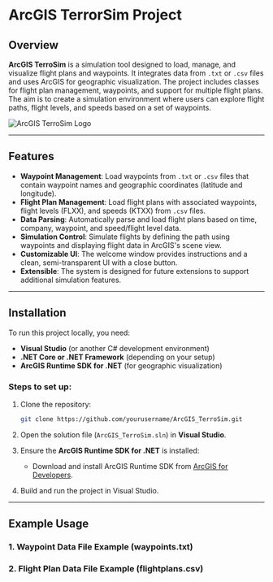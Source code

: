# ArcGIS TerrorSim Project

## Overview

**ArcGIS TerroSim** is a simulation tool designed to load, manage, and visualize flight plans and waypoints. It integrates data from `.txt` or `.csv` files and uses ArcGIS for geographic visualization. The project includes classes for flight plan management, waypoints, and support for multiple flight plans. The aim is to create a simulation environment where users can explore flight paths, flight levels, and speeds based on a set of waypoints.

![ArcGIS TerroSim Logo](https://upload.wikimedia.org/wikipedia/commons/0/02/Airbus_Beluga_Airbus_A300B4-608ST_F-GSTA_%2828858044414%29.jpg)

---

## Features

- **Waypoint Management**: Load waypoints from `.txt` or `.csv` files that contain waypoint names and geographic coordinates (latitude and longitude).
- **Flight Plan Management**: Load flight plans with associated waypoints, flight levels (FLXX), and speeds (KTXX) from `.csv` files.
- **Data Parsing**: Automatically parse and load flight plans based on time, company, waypoint, and speed/flight level data.
- **Simulation Control**: Simulate flights by defining the path using waypoints and displaying flight data in ArcGIS's scene view.
- **Customizable UI**: The welcome window provides instructions and a clean, semi-transparent UI with a close button.
- **Extensible**: The system is designed for future extensions to support additional simulation features.

---

## Installation

To run this project locally, you need:

- **Visual Studio** (or another C# development environment)
- **.NET Core or .NET Framework** (depending on your setup)
- **ArcGIS Runtime SDK for .NET** (for geographic visualization)

### Steps to set up:

1. Clone the repository:
    ```bash
    git clone https://github.com/yourusername/ArcGIS_TerroSim.git
    ```

2. Open the solution file (`ArcGIS_TerroSim.sln`) in **Visual Studio**.

3. Ensure the **ArcGIS Runtime SDK for .NET** is installed:
    - Download and install ArcGIS Runtime SDK from [ArcGIS for Developers](https://developers.arcgis.com/net/).

4. Build and run the project in Visual Studio.

---

## Example Usage

### 1. Waypoint Data File Example (waypoints.txt)
### 2. Flight Plan Data File Example (flightplans.csv)
